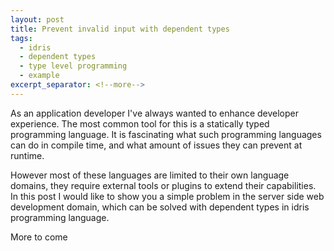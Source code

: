 ```yaml
---
layout: post
title: Prevent invalid input with dependent types
tags:
  - idris
  - dependent types
  - type level programming
  - example
excerpt_separator: <!--more-->
---
```


As an application developer I've always wanted to enhance developer experience. The most common tool for this is a statically typed programming language.
It is fascinating what such programming languages can do in compile time, and what amount of issues they can prevent at runtime.

However most of these languages are limited to their own language domains, they require external tools or plugins to extend their capabilities.
In this post I would like to show you a simple problem in the server side web development domain, which can be solved with dependent types in idris programming language.

<!--more-->

More to come
